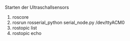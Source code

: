 Starten der Ultraschallsensors

1. roscore
2. rosrun rosserial_python serial_node.py /dev/ttyACM0
3. rostopic list
4. rostopic echo <topicname>
